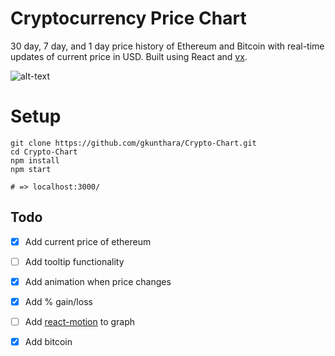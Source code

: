 # Cryptocurrency Price Chart

30 day, 7 day, and 1 day price history of Ethereum and Bitcoin with real-time updates of current price in USD. Built using React and [vx](https://github.com/hshoff/vx).


![alt-text](https://github.com/gkunthara/Ethereum-Chart/blob/master/public/demo.png "Ethereum Chart")


# Setup

```terminal
git clone https://github.com/gkunthara/Crypto-Chart.git
cd Crypto-Chart
npm install
npm start

# => localhost:3000/
```


## Todo

- [x] Add current price of ethereum
- [ ] Add tooltip functionality
- [x] Add animation when price changes
- [x] Add % gain/loss
- [ ] Add [react-motion](https://github.com/chenglou/react-motion) to graph
- [x] Add bitcoin

